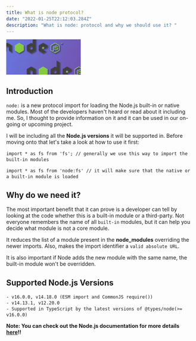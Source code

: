 ```yaml
---
title: What is node protocol?
date: "2022-01-25T22:12:03.284Z"
description: "What is node: protocol and why we should use it? "
---
```


<img src="./nodejsbackground.png" alt="imagenode" style="width:200px;"/>


## Introduction

`node:` is a new protocol import for loading the Node.js built-in or native modules. Most of the developers haven't heard or read about it including me. So, I thought to provide information on it and it can be used in our on-going or upcoming project. 

I will be including all the **Node.js versions** it will be supported in. Before moving onto that let's take a look at how to use it first:

```
import * as fs from 'fs'; // generally we use this way to import the built-in modules
```

```
import * as fs from 'node:fs' // it will make sure that the native or a built-in module is loaded
```

## Why do we need it?

The most important benefit that it can prove is a developer can tell by looking at the code whether this is a built-in module or a third-party. Not everyone remembers the name of all `built-in` modules, but it can help you decide what module is not a core module. 

It reduces the list of a module present in the **node_modules** overriding the newer imports. Also, makes the import identifier a `valid absolute URL`.

It is also important if Node adds the new module with the same name, the built-in module won't be overridden.

## Supported Node.js Versions

    - v16.0.0, v14.18.0 (ESM import and CommonJS require())
    - v14.13.1, v12.20.0
    - Supported in TypeScript by the latest versions of @types/node(>= v16.0.0)

**Note: You can check out the Node.js documentation for more details <a href="https://nodejs.org/api/esm.html#urls" target="_blank">here</a>!!**